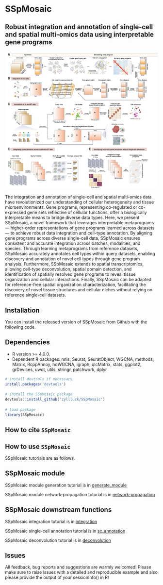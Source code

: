 # SSpMosaic
## Robust integration and annotation of single-cell and spatial multi-omics data using interpretable gene programs 

<p align="center">
<img src="https://github.com/zyllluck/SSpMosaic/blob/main/Workflow.png" width="800" />
</p>
The integration and annotation of single-cell and spatial multi-omics data have revolutionized our understanding of cellular heterogeneity and tissue microenvironments. Gene programs, representing co-regulated or co-expressed gene sets reflective of cellular functions, offer a biologically interpretable means to bridge diverse data types. Here, we present SSpMosaic, a novel framework that leverages interpretable metaprograms — higher-order representations of gene programs learned across datasets — to achieve robust data integration and cell-type annotation. By aligning gene programs across diverse single-cell data, SSpMosaic ensures consistent and accurate integration across batches, modalities, and species. Through learning metaprograms from reference datasets, SSpMosaic accurately annotates cell types within query datasets, enabling discovery and annotation of novel cell types through gene program analysis. Furthermore, SSpMosaic extends to spatial transcriptomics, allowing cell-type deconvolution, spatial domain detection, and identification of spatially resolved gene programs to reveal tissue organization and cellular interactions. Finally, SSpMosaic can be adapted for reference-free spatial organization characterization, facilitating the discovery of novel tissue structures and cellular niches without relying on reference single-cell datasets.

Installation
------------
You can install the released version of SSpMosaic from Github with the following code.

## Dependencies 
* R version >= 4.0.0.
* Dependent R packages: nnls, Seurat, SeuratObject, WGCNA, methods, Matrix, RcppAnnoy, hdWGCNA, igraph, qlcMatrix, stats, ggplot2, grDevices, uwot, utils, stringr, patchwork, dplyr

``` r
# install devtools if necessary
install.packages('devtools')

# install the SSpMosaic package
devtools::install_github('zyllluck/SSpMosaic')

# load package
library(SSpMosaic)

```


How to cite `SSpMosaic`
-------------------

How to use `SSpMosaic`
-------------------
SSpMosaic tutorials are as follows.

## SSpMosaic module

SSpMosaic module generation tutorial is in [generate_module](https://zyllluck.github.io/SSpMosaic/program_generation.html)

SSpMosaic module network-propagation tutorial is in [network-propagation](https://zyllluck.github.io/SSpMosaic/network_propagation.html)

## SSpMosaic downstream functions

SSpMosaic integration tutorial is in [integration](https://zyllluck.github.io/SSpMosaic/integration_tutorial.html)

SSpMosaic single-cell annotation tutorial is in [sc_annotation](https://zyllluck.github.io/SSpMosaic/sc_annotation_tutorial.html)

SSpMosaic deconvolution tutorial is in [deconvolution](https://zyllluck.github.io/SSpMosaic/spatial_deconvolution_tutorial.html)

Issues
------------
All feedback, bug reports and suggestions are warmly welcomed! Please make sure to raise issues with a detailed and reproducible example and also please provide the output of your sessionInfo() in R! 
